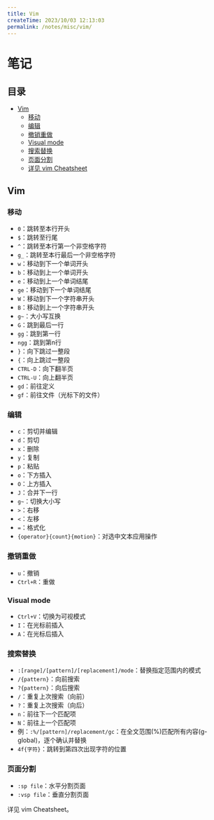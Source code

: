 ```yaml
---
title: Vim
createTime: 2023/10/03 12:13:03
permalink: /notes/misc/vim/
---
```


# 笔记

## 目录
- [Vim](#vim)
  - [移动](#vim-移动)
  - [编辑](#vim-编辑)
  - [撤销重做](#vim-撤销重做)
  - [Visual mode](#vim-visual-mode)
  - [搜索替换](#vim-搜索替换)
  - [页面分割](#vim-页面分割)
  - [详见 vim Cheatsheet](#vim-详见-vim-cheatsheet)

## Vim

### 移动
- `0`：跳转至本行开头  
- `$`：跳转至行尾  
- `^`：跳转至本行第一个非空格字符  
- `g_`：跳转至本行最后一个非空格字符  
- `w`：移动到下一个单词开头  
- `b`：移动到上一个单词开头  
- `e`：移动到上一个单词结尾  
- `ge`：移动到下一个单词结尾  
- `W`：移动到下一个字符串开头  
- `B`：移动到上一个字符串开头  
- `g~`：大小写互换  
- `G`：跳到最后一行  
- `gg`：跳到第一行  
- `ngg`：跳到第n行  
- `}`：向下跳过一整段  
- `{`：向上跳过一整段  
- `CTRL-D`：向下翻半页  
- `CTRL-U`：向上翻半页  
- `gd`：前往定义  
- `gf`：前往文件（光标下的文件）

### 编辑
- `c`：剪切并编辑  
- `d`：剪切  
- `x`：删除  
- `y`：复制  
- `p`：粘贴  
- `o`：下方插入  
- `O`：上方插入  
- `J`：合并下一行  
- `g~`：切换大小写  
- `>`：右移  
- `<`：左移  
- `=`：格式化  
- `{operator}{count}{motion}`：对选中文本应用操作

### 撤销重做
- `u`：撤销  
- `Ctrl+R`：重做

### Visual mode
- `Ctrl+V`：切换为可视模式  
- `I`：在光标前插入  
- `A`：在光标后插入

### 搜索替换
- `:[range]/[pattern]/[replacement]/mode`：替换指定范围内的模式  
- `/{pattern}`：向前搜索  
- `?{pattern}`：向后搜索  
- `/`：重复上次搜索（向前）  
- `?`：重复上次搜索（向后）  
- `n`：前往下一个匹配项  
- `N`：前往上一个匹配项  
- 例：`:%/[pattern]/replacement/gc`：在全文范围(%)匹配所有内容(g-global)，逐个确认并替换  
- `4f{字符}`：跳转到第四次出现字符的位置

### 页面分割
- `:sp file`：水平分割页面  
- `:vsp file`：垂直分割页面  

详见 vim Cheatsheet。